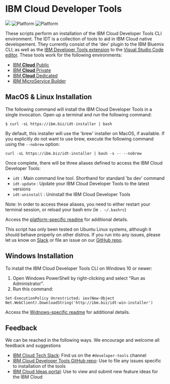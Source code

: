 # IBM Cloud Developer Tools

[![](https://img.shields.io/badge/bluemix-powered-blue.svg)](https://bluemix.net)
![Platform](https://img.shields.io/badge/platform-BASH-lightgrey.svg?style=flat)
![Platform](https://img.shields.io/badge/platform-PowerShell-lightgrey.svg?style=flat)

These scripts perform an installation of the IBM Cloud Developer Tools CLI environment. The IDT is a collection of tools to aid in IBM Cloud native developement. They currently consist of the 'dev' plugin to the IBM Bluemix CLI, as well as the [IBM Developer Tools extension](https://marketplace.visualstudio.com/items?itemName=IBM.ibm-developer) to the [Visual Studio Code editor](https://code.visualstudio.com/). These tools work for the following environments:
- [IBM **Cloud** Public](https://www.ibm.com/cloud-computing/)
- [IBM **Cloud** Private](https://www.ibm.com/cloud-computing/products/ibm-cloud-private/)
- [IBM **Cloud** Dedicated](https://www.ibm.com/cloud-computing/bluemix/dedicated)
- [IBM MicroService Builder](https://developer.ibm.com/microservice-builder/)



## MacOS &amp; Linux Installation

The following command will install the IBM Cloud Developer Tools in a single invocation. Open up a terminal and run the following command:

```
$ curl -sL https://ibm.biz/idt-installer | bash
```

By default, this installer will use the 'brew' installer on MacOS, if available. If you explicitly do not want to use brew, execute the following command using the `--nobrew` option:

```
curl -sL https://ibm.biz/idt-installer | bash -s -- --nobrew
```

Once complete, there will be three aliases defined to access the IBM Cloud Developer Tools:
- `idt` : Main command line tool. Shorthand for standard 'bx dev' command
- `idt-update` : Update your IBM Cloud Developer Tools to the latest versions
- `idt-uninstall` : Uninstall the IBM Cloud Developer Tools

Note: In order to access these aliases, you need to either restart your terminal session,
or reload your bash env (ie `. ~/.bashrc`)

Access the [platform-specific readme](./linux-installer/README.md) for additional details.

This script has only been tested on Ubuntu Linux systems, although it should behave properly on other distros. If you run into any issues, please let us know on [Slack](https://ibm.biz/IBMCloudNativeSlack) or file an issue on our [GitHub repo](https://github.com/ibm-cloud-tools/idt-installer).



## Windows Installation

To install the IBM Cloud Developer Tools CLI on Windows 10 or newer:

1. Open Windows PowerShell by right-clicking and select "Run as Administrator".
2. Run this command:
```
Set-ExecutionPolicy Unrestricted; iex(New-Object Net.WebClient).DownloadString('http://ibm.biz/idt-win-installer')
```

Access the [Widnows-specific readme](./windows-installer/README.md) for additional details.



## Feedback

We can be reached in the following ways.  We encourage and welcome all feedback and suggestions
- [IBM Cloud Tech Slack](https://slack-invite-ibm-cloud-tech.mybluemix.net/): Find us on the `#developer-tools` channel
- [IBM Cloud Developer Tools GitHub repo](https://github.com/IBM-Bluemix/ibm-cloud-developer-tools): Use to file any issues specific to installation of the tools
- [IBM Cloud Ideas portal](http://ibm.biz/cloudideas): Use to view and submit new feature ideas for the IBM Cloud

